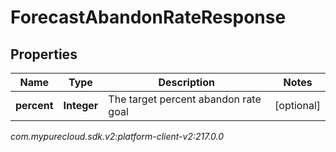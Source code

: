 # ForecastAbandonRateResponse


## Properties

| Name | Type | Description | Notes |
| ------------ | ------------- | ------------- | ------------- |
| **percent** | **Integer** | The target percent abandon rate goal |  [optional] |




_com.mypurecloud.sdk.v2:platform-client-v2:217.0.0_
